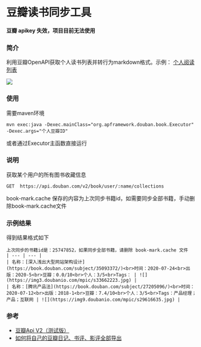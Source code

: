 # 豆瓣读书同步工具

**豆瓣 apikey 失效，项目目前无法使用**

### 简介

利用豆瓣OpenAPI获取个人读书列表并转行为markdown格式。示例： [个人阅读列表](http://apframework.com/pages/read)

![](http://skblog.duiduiche.com/ecfa7fc1b6fb3524f4ba409a17c555cd.jpg)

### 使用

需要maven环境

```
mvn exec:java -Dexec.mainClass="org.apframework.douban.book.Executor" -Dexec.args="个人豆瓣ID"
```

或者通过Executor主函数直接运行

### 说明

获取某个用户的所有图书收藏信息


```
GET  https://api.douban.com/v2/book/user/:name/collections
```

book-mark.cache 保存的内容为上次同步书籍id，如需要同步全部书籍，手动删除book-mark.cache文件

### 示例结果

得到结果格式如下

```
上次同步的书籍id是：25747852，如果同步全部书籍，请删除 book-mark.cache 文件
| --- | --- |
| 名称：[深入浅出大型网站架构设计](https://book.douban.com/subject/35093372/)<br>时间：2020-07-24<br>出版：2020-5<br>豆瓣：0.0/10<br>个人：3/5<br>Tags： | ![](https://img3.doubanio.com/mpic/s33662223.jpg) |
| 名称：[腾讯产品法](https://book.douban.com/subject/27205096/)<br>时间：2020-07-12<br>出版：2018-1<br>豆瓣：7.4/10<br>个人：3/5<br>Tags：产品经理；产品；互联网 | ![](https://img9.doubanio.com/mpic/s29616635.jpg) |
```

### 参考
* [豆瓣Api V2（测试版）](https://developers.douban.com/wiki/?title=api_v2)
* [如何将自己的豆瓣日记、书评、影评全部导出](https://www.zhihu.com/question/25868709)
